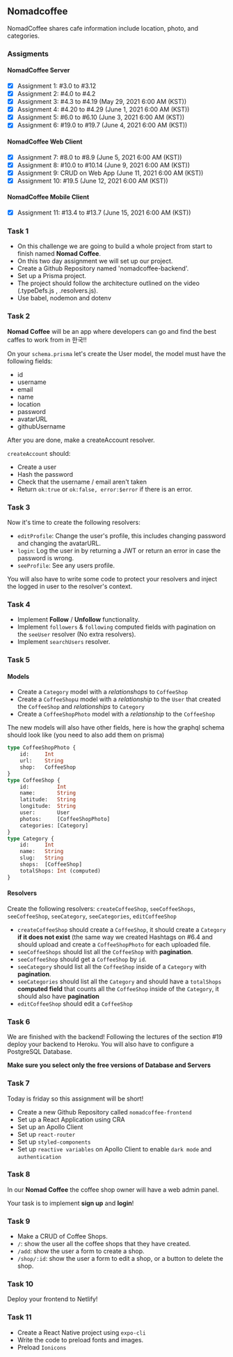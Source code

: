 ## Nomadcoffee

NomadCoffee shares cafe information include location, photo, and categories.

### Assigments

#### NomadCoffee Server

- [x] Assignment 1: #3.0 to #3.12
- [x] Assignment 2: #4.0 to #4.2
- [x] Assignment 3: #4.3 to #4.19 (May 29, 2021 6:00 AM (KST))
- [x] Assignment 4: #4.20 to #4.29 (June 1, 2021 6:00 AM (KST))
- [x] Assignment 5: #6.0 to #6.10 (June 3, 2021 6:00 AM (KST))
- [x] Assignment 6: #19.0 to #19.7 (June 4, 2021 6:00 AM (KST))

#### NomadCoffee Web Client

- [x] Assignment 7: #8.0 to #8.9 (June 5, 2021 6:00 AM (KST))
- [x] Assignment 8: #10.0 to #10.14 (June 9, 2021 6:00 AM (KST))
- [x] Assignment 9: CRUD on Web App (June 11, 2021 6:00 AM (KST))
- [x] Assignment 10: #19.5 (June 12, 2021 6:00 AM (KST))

#### NomadCoffee Mobile Client

- [x] Assignment 11: #13.4 to #13.7 (June 15, 2021 6:00 AM (KST))

### Task 1

- On this challenge we are going to build a whole project from start to finish named **Nomad Coffee**.
- On this two day assignment we will set up our project.
- Create a Github Repository named 'nomadcoffee-backend'.
- Set up a Prisma project.
- The project should follow the architecture outlined on the video (.typeDefs.js , .resolvers.js).
- Use babel, nodemon and dotenv

### Task 2

**Nomad Coffee** will be an app where developers can go and find the best caffes to work from in 한국!!

On your `schema.prisma` let's create the User model, the model must have the following fields:

- id
- username
- email
- name
- location
- password
- avatarURL
- githubUsername

After you are done, make a createAccount resolver.

`createAccount` should:

- Create a user
- Hash the password
- Check that the username / email aren't taken
- Return `ok:true` or `ok:false, error:$error` if there is an error.

### Task 3

Now it's time to create the following resolvers:

- `editProfile`: Change the user's profile, this includes changing password and changing the avatarURL.
- `login`: Log the user in by returning a JWT or return an error in case the password is wrong.
- `seeProfile`: See any users profile.

You will also have to write some code to protect your resolvers and inject the logged in user to the resolver's context.

### Task 4

- Implement **Follow** / **Unfollow** functionality.
- Implement `followers` & `following` computed fields with pagination on the `seeUser` resolver (No extra resolvers).
- Implement `searchUsers` resolver.

### Task 5

#### Models

- Create a `Category` model with a _relationshops_ to `CoffeeShop`
- Create a `CoffeeShop`u model with a _relationship_ to the `User` that created the `CoffeeShop` and _relationships_ to `Category`
- Create a `CoffeeShopPhoto` model with a _relationship_ to the `CoffeeShop`

The new models will also have other fields, here is how the graphql schema should look like (you need to also add them on prisma)

```graphql
type CoffeeShopPhoto {
    id:     Int
    url:    String
    shop:   CoffeeShop
}
type CoffeeShop {
    id:         Int
    name:       String
    latitude:   String
    longitude:  String
    user:       User
    photos:     [CoffeeShopPhoto]
    categories: [Category]
}
type Category {
    id:     Int
    name:   String
    slug:   String
    shops:  [CoffeeShop]
    totalShops: Int (computed)
}
```

#### Resolvers

Create the following resolvers: `createCoffeeShop`, `seeCoffeeShops`, `seeCoffeeShop`, `seeCategory`, `seeCategories`, `editCoffeeShop`

- `createCoffeeShop` should create a `CoffeeShop`, it should create a `Category` **if it does not exist** (the same way we created Hashtags on #6.4 and should upload and create a `CoffeeShopPhoto` for each uploaded file.
- `seeCoffeeShops` should list all the `CoffeeShop` with **pagination**.
- `seeCoffeeShop` should get a `CoffeeShop` by `id`.
- `seeCategory` should list all the `CoffeeShop` inside of a `Category` with **pagination**.
- `seeCategories` should list all the `Category` and should have a `totalShops` **computed field** that counts all the `CoffeeShop` inside of the `Category`, it should also have **pagination**
- `editCoffeeShop` should edit a `CoffeeShop`

### Task 6

We are finished with the backend! Following the lectures of the section #19 deploy your backend to Heroku. You will also have to configure a PostgreSQL Database.

**Make sure you select only the free versions of Database and Servers**

### Task 7

Today is friday so this assignment will be short!

- Create a new Github Repository called `nomadcoffee-frontend`
- Set up a React Application using CRA
- Set up an Apollo Client
- Set up `react-router`
- Set up `styled-components`
- Set up `reactive variables` on Apollo Client to enable `dark mode` and `authentication`

### Task 8

In our **Nomad Coffee** the coffee shop owner will have a web admin panel.

Your task is to implement **sign up** and **login**!

### Task 9

- Make a CRUD of Coffee Shops.
- `/`: show the user all the coffee shops that they have created.
- `/add`: show the user a form to create a shop.
- `/shop/:id`: show the user a form to edit a shop, or a button to delete the shop.

### Task 10

Deploy your frontend to Netlify!

### Task 11

- Create a React Native project using `expo-cli`
- Write the code to preload fonts and images.
- Preload `Ionicons`

